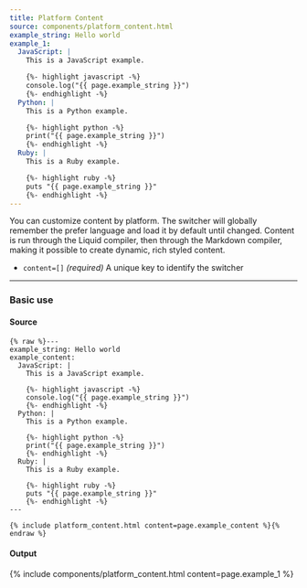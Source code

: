 ```yaml
---
title: Platform Content
source: components/platform_content.html
example_string: Hello world
example_1:
  JavaScript: |
    This is a JavaScript example.

    {%- highlight javascript -%}
    console.log("{{ page.example_string }}")
    {%- endhighlight -%}
  Python: |
    This is a Python example.

    {%- highlight python -%}
    print("{{ page.example_string }}")
    {%- endhighlight -%}
  Ruby: |
    This is a Ruby example.

    {%- highlight ruby -%}
    puts "{{ page.example_string }}"
    {%- endhighlight -%}
---
```


You can customize content by platform. The switcher will globally remember the prefer language and load it by default until changed. Content is run through the Liquid compiler, then through the Markdown compiler, making it possible to create dynamic, rich styled content.

- `content=[]` _(required)_ A unique key to identify the switcher

<hr>

### Basic use

#### Source

```liquid
{% raw %}---
example_string: Hello world
example_content:
  JavaScript: |
    This is a JavaScript example.

    {%- highlight javascript -%}
    console.log("{{ page.example_string }}")
    {%- endhighlight -%}
  Python: |
    This is a Python example.

    {%- highlight python -%}
    print("{{ page.example_string }}")
    {%- endhighlight -%}
  Ruby: |
    This is a Ruby example.

    {%- highlight ruby -%}
    puts "{{ page.example_string }}"
    {%- endhighlight -%}
---

{% include platform_content.html content=page.example_content %}{% endraw %}
```

#### Output

<div class="p-3 mb-3 mb-md-5 border rounded content-flush-bottom">
{% include components/platform_content.html content=page.example_1 %}
</div>

